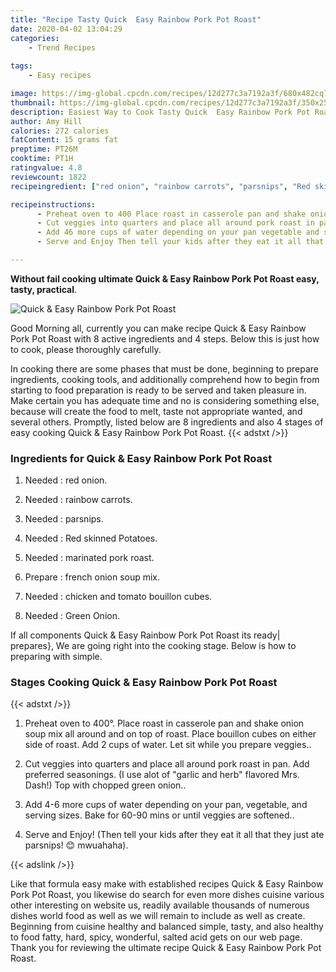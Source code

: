 ```yaml
---
title: "Recipe Tasty Quick  Easy Rainbow Pork Pot Roast"
date: 2020-04-02 13:04:29
categories:
    - Trend Recipes
    
tags:
    - Easy recipes

image: https://img-global.cpcdn.com/recipes/12d277c3a7192a3f/680x482cq70/quick-easy-rainbow-pork-pot-roast-recipe-main-photo.jpg
thumbnail: https://img-global.cpcdn.com/recipes/12d277c3a7192a3f/350x250cq70/quick-easy-rainbow-pork-pot-roast-recipe-main-photo.jpg
description: Easiest Way to Cook Tasty Quick  Easy Rainbow Pork Pot Roast with 8 ingredients and 4 stages of easy cooking.
author: Amy Hill
calories: 272 calories
fatContent: 15 grams fat
preptime: PT26M
cooktime: PT1H
ratingvalue: 4.8
reviewcount: 1822
recipeingredient: ["red onion", "rainbow carrots", "parsnips", "Red skinned Potatoes", "marinated pork roast", "french onion soup mix", "chicken and tomato bouillon cubes", "Green Onion"]

recipeinstructions: 
      - Preheat oven to 400 Place roast in casserole pan and shake onion soup mix all around and on top of roast Place bouillon cubes on either side of roast Add 2 cups of water Let sit while you prepare veggies 
      - Cut veggies into quarters and place all around pork roast in pan Add preferred seasonings I use alot of garlic and herb flavored Mrs Dash Top with chopped green onion 
      - Add 46 more cups of water depending on your pan vegetable and serving sizes Bake for 6090 mins or until veggies are softened 
      - Serve and Enjoy Then tell your kids after they eat it all that they just ate parsnips  mwuahaha

---
```




**Without fail cooking ultimate Quick &amp; Easy Rainbow Pork Pot Roast easy, tasty, practical**. 


![Quick &amp; Easy Rainbow Pork Pot Roast](https://img-global.cpcdn.com/recipes/12d277c3a7192a3f/680x482cq70/quick-easy-rainbow-pork-pot-roast-recipe-main-photo.jpg "Quick &amp; Easy Rainbow Pork Pot Roast")




Good Morning all, currently you can make recipe Quick &amp; Easy Rainbow Pork Pot Roast with 8 active ingredients and 4 steps. Below this is just how to cook, please thoroughly carefully.

In cooking there are some phases that must be done, beginning to prepare ingredients, cooking tools, and additionally comprehend how to begin from starting to food preparation is ready to be served and taken pleasure in. Make certain you has adequate time and no is considering something else, because will create the food to melt, taste not appropriate wanted, and several others. Promptly, listed below are 8 ingredients and also 4 stages of easy cooking Quick &amp; Easy Rainbow Pork Pot Roast.
{{< adstxt />}}

### Ingredients for Quick &amp; Easy Rainbow Pork Pot Roast


1. Needed  : red onion.

1. Needed  : rainbow carrots.

1. Needed  : parsnips.

1. Needed  : Red skinned Potatoes.

1. Needed  : marinated pork roast.

1. Prepare  : french onion soup mix.

1. Needed  : chicken and tomato bouillon cubes.

1. Needed  : Green Onion.



If all components Quick &amp; Easy Rainbow Pork Pot Roast its ready| prepares}, We are going right into the cooking stage. Below is how to preparing with simple.

### Stages Cooking Quick &amp; Easy Rainbow Pork Pot Roast

{{< adstxt />}}


1. Preheat oven to 400°. Place roast in casserole pan and shake onion soup mix all around and on top of roast. Place bouillon cubes on either side of roast. Add 2 cups of water. Let sit while you prepare veggies..



1. Cut veggies into quarters and place all around pork roast in pan. Add preferred seasonings. (I use alot of &#34;garlic and herb&#34; flavored Mrs. Dash!) Top with chopped green onion..



1. Add 4-6 more cups of water depending on your pan, vegetable, and serving sizes. Bake for 60-90 mins or until veggies are softened..



1. Serve and Enjoy! (Then tell your kids after they eat it all that they just ate parsnips! 😊 mwuahaha).





{{< adslink />}}

Like that formula easy make with established recipes Quick &amp; Easy Rainbow Pork Pot Roast, you likewise do search for even more dishes cuisine various other interesting on website us, readily available thousands of numerous dishes world food as well as we will remain to include as well as create. Beginning from cuisine healthy and balanced simple, tasty, and also healthy to food fatty, hard, spicy, wonderful, salted acid gets on our web page. Thank you for reviewing the ultimate recipe Quick &amp; Easy Rainbow Pork Pot Roast.
